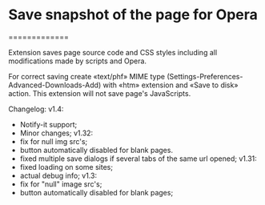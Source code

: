 # Save snapshot of the page for Opera
=============

Extension saves page source code and CSS styles including all modifications made by scripts and Opera.

For correct saving create «text/phf» MIME type (Settings-Preferences-Advanced-Downloads-Add) with «htm» extension and «Save to disk» action. This extension will not save page's JavaScripts.

Changelog:
v1.4:
* Notify-it support;
* Minor changes;
v1.32:
* fix for null img src's;
* button automatically disabled for blank pages.
* fixed multiple save dialogs if several tabs of the same url opened;
v1.31:
* fixed loading on some sites;
* actual debug info;
v1.3:
* fix for "null" image src's;
* button automatically disabled for blank pages;
